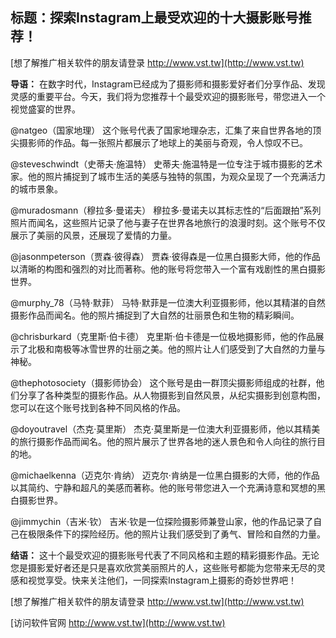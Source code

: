 ## **标题：探索Instagram上最受欢迎的十大摄影账号推荐！**

[想了解推广相关软件的朋友请登录 http://www.vst.tw](http://www.vst.tw)

**导语：**
在数字时代，Instagram已经成为了摄影师和摄影爱好者们分享作品、发现灵感的重要平台。今天，我们将为您推荐十个最受欢迎的摄影账号，带您进入一个视觉盛宴的世界。

@natgeo（国家地理）
这个账号代表了国家地理杂志，汇集了来自世界各地的顶尖摄影师的作品。每一张照片都展示了地球上的美丽与奇观，令人惊叹不已。

@steveschwindt（史蒂夫·施温特）
史蒂夫·施温特是一位专注于城市摄影的艺术家。他的照片捕捉到了城市生活的美感与独特的氛围，为观众呈现了一个充满活力的城市景象。

@muradosmann（穆拉多·曼诺夫）
穆拉多·曼诺夫以其标志性的“后面跟拍”系列照片而闻名，这些照片记录了他与妻子在世界各地旅行的浪漫时刻。这个账号不仅展示了美丽的风景，还展现了爱情的力量。

@jasonmpeterson（贾森·彼得森）
贾森·彼得森是一位黑白摄影大师，他的作品以清晰的构图和强烈的对比而著称。他的账号将您带入一个富有戏剧性的黑白摄影世界。

@murphy_78（马特·默菲）
马特·默菲是一位澳大利亚摄影师，他以其精湛的自然摄影作品而闻名。他的照片捕捉到了大自然的壮丽景色和生物的精彩瞬间。

@chrisburkard（克里斯·伯卡德）
克里斯·伯卡德是一位极地摄影师，他的作品展示了北极和南极等冰雪世界的壮丽之美。他的照片让人们感受到了大自然的力量与神秘。

@thephotosociety（摄影师协会）
这个账号是由一群顶尖摄影师组成的社群，他们分享了各种类型的摄影作品。从人物摄影到自然风景，从纪实摄影到创意构图，您可以在这个账号找到各种不同风格的作品。

@doyoutravel（杰克·莫里斯）
杰克·莫里斯是一位澳大利亚摄影师，他以其精美的旅行摄影作品而闻名。他的照片展示了世界各地的迷人景色和令人向往的旅行目的地。

@michaelkenna（迈克尔·肯纳）
迈克尔·肯纳是一位黑白摄影的大师，他的作品以其简约、宁静和超凡的美感而著称。他的账号带您进入一个充满诗意和冥想的黑白摄影世界。

@jimmychin（吉米·钦）
吉米·钦是一位探险摄影师兼登山家，他的作品记录了自己在极限条件下的探险经历。他的照片让我们感受到了勇气、冒险和自然的力量。

**结语：**
这十个最受欢迎的摄影账号代表了不同风格和主题的精彩摄影作品。无论您是摄影爱好者还是只是喜欢欣赏美丽照片的人，这些账号都能为您带来无尽的灵感和视觉享受。快来关注他们，一同探索Instagram上摄影的奇妙世界吧！

[想了解推广相关软件的朋友请登录 http://www.vst.tw](http://www.vst.tw)


[访问软件官网 http://www.vst.tw](http://www.vst.tw)
